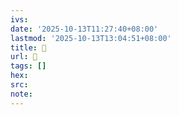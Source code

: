 ```yaml
---
ivs:
date: '2025-10-13T11:27:40+08:00'
lastmod: '2025-10-13T13:04:51+08:00'
title: 󰙄
url: 󰙄
tags: []
hex: 
src:
note:
---
```

